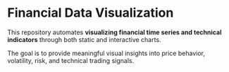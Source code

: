 # Financial Data Visualization

This repository automates **visualizing financial time series and technical indicators** through both static and interactive charts.

The goal is to provide meaningful visual insights into price behavior, volatility, risk, and technical trading signals.



